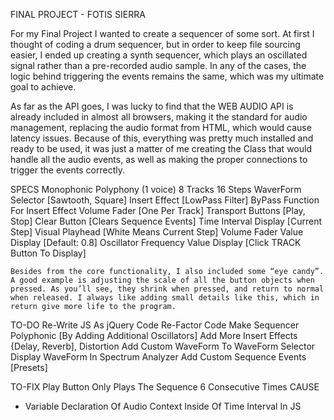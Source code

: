 FINAL PROJECT - FOTIS SIERRA

For my Final Project I wanted to create a sequencer of some sort. At first I thought of coding a drum sequencer, but 
in order to keep file sourcing easier, I ended up creating a synth sequencer, which plays an oscillated signal 
rather than a pre-recorded audio sample. In any of the cases, the logic behind triggering the events remains the 
same, which was my ultimate goal to achieve. 
	
As far as the API goes, I was lucky to find that the WEB AUDIO API is already included in almost all browsers, 
making it the standard for audio management, replacing the audio format from HTML, which would cause latency issues. 
Because of this, everything was pretty much installed and ready to be used, it was just a matter of me creating the 
Class that would handle all the audio events, as well as making the proper connections to trigger the events 
correctly. 

SPECS
Monophonic Polyphony (1 voice)
8 Tracks
16 Steps
WaverForm Selector [Sawtooth, Square]
Insert Effect [LowPass Filter]
ByPass Function For Insert Effect
Volume Fader [One Per Track]
Transport Buttons [Play, Stop]
Clear Button [Clears Sequence Events]
Time Interval Display [Current Step]
Visual Playhead [White Means Current Step]
Volume Fader Value Display [Default: 0.8]
Oscillator Frequency Value Display [Click TRACK Button To Display]

	Besides from the core functionality, I also included some “eye candy”. A good example is adjusting the scale of all the button objects when pressed. As you’ll see, they shrink when pressed, and return to normal when released. I always like adding small details like this, which in return give more life to the program. 

TO-DO
Re-Write JS As jQuery Code
Re-Factor Code
Make Sequencer Polyphonic [By Adding Additional Oscillators]
Add More Insert Effects {Delay, Reverb], Distortion
Add Custom WaveForm To WaveForm Selector
Display WaveForm In Spectrum Analyzer 
Add Custom Sequence Events [Presets]

TO-FIX
Play Button Only Plays The Sequence 6 Consecutive Times
CAUSE
- Variable Declaration Of Audio Context Inside Of Time Interval In JS
